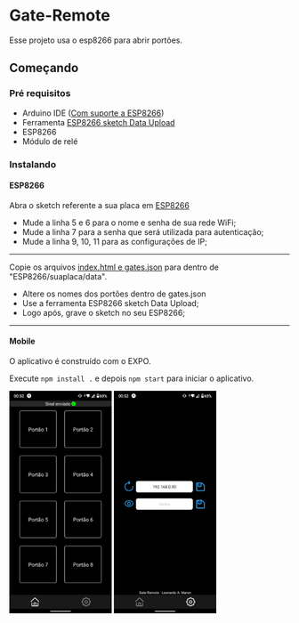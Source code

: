 # Gate-Remote

Esse projeto usa o esp8266 para abrir portões.

## Começando

### Pré requisitos

* Arduino IDE ([Com suporte a ESP8266](http://autocorerobotica.blog.br/aprenda-configurar-ide-arduino-para-familia-esp8266/))
* Ferramenta [ESP8266 sketch Data Upload](https://github.com/esp8266/arduino-esp8266fs-plugin/releases)
* ESP8266
* Módulo de relé

### Instalando

#### ESP8266

Abra o sketch referente a sua placa em [ESP8266](ESP8266)

* Mude a linha 5 e 6 para o nome e senha de sua rede WiFi;
* Mude a linha 7 para a senha que será utilizada para autenticação;
* Mude a linha 9, 10, 11 para as configurações de IP;
***

Copie os arquivos [index.html e gates.json](Frontend/web) para dentro de "ESP8266/suaplaca/data".

* Altere os nomes dos portões dentro de gates.json
* Use a ferramenta ESP8266 sketch Data Upload;
* Logo após, grave o sketch no seu ESP8266;
***

#### Mobile

O aplicativo é construído com o EXPO.

Execute ```npm install .``` e depois ```npm start``` para iniciar o aplicativo.

<img src="preview/home.png" alt="preview home" height="400" width="184"/> <img src="preview/settings.png" alt="preview settings" height="400" width="184"/>

